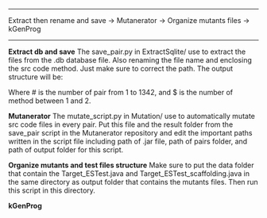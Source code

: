 ************************************************************************************************
Extract then rename and save -> Mutanerator -> Organize mutants files -> kGenProg
************************************************************************************************

**Extract db and save**
The save_pair.py in ExtractSqlite/ use to extract the files from the .db database file.
Also renaming the file name and enclosing the src code method.
Just make sure to correct the path.
The output structure will be:

   
Where # is the number of pair from 1 to 1342, and $ is the number of method between 1 and 2.


**Mutanerator**
The mutate_script.py in Mutation/ use to automatically mutate src code files in every pair. 
Put this file and the result folder from the save_pair script in the Mutanerator repository and edit the important paths written in the script file including path of .jar file, path of pairs folder, and path of output folder for this script.


**Organize mutants and test files structure**
Make sure to put the data folder that contain the Target_ESTest.java and Target_ESTest_scaffolding.java in the same directory as output folder that contains the mutants files. Then run this script in this directory.

**kGenProg**
